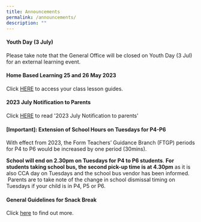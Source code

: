 ```yaml
---
title: Announcements
permalink: /announcements/
description: ""
---
```

#### Youth Day (3 July)

Please take note that the General Office will be closed on Youth Day (3 Jul) for an external learning event.


#### Home Based Learning 25 and 26 May 2023

Click [HERE](/homebasedlearninginstructions)  to access your class lesson guides.


#### 2023 July Notification to Parents

Click [HERE](/partners/resources-for-parents-students/SchoolNotificationstoparents/) to read '2023 July Notification to parents'


#### [Important]: Extension of School Hours on Tuesdays for P4-P6


With effect from 2023, the Form Teachers’ Guidance Branch (FTGP) periods for P4 to P6 would be increased by one period (30mins). 

**School will end on 2.30pm on Tuesdays for P4 to P6 students**. **For students taking school bus, the second pick-up time is at 4.30pm** as it is also CCA day on Tuesdays and the school bus vendor has been informed.  Parents are to take note of the change in school dismissal timing on Tuesdays if your child is in P4, P5 or P6.


#### General Guidelines for Snack Break

Click [here](/partners/Students-and-Parents-Resources/generalguidelinesforsnackbreak/) to find out more.